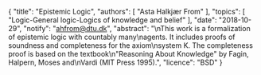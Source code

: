 {
    "title": "Epistemic Logic",
    "authors": [
        "Asta Halkjær From"
    ],
    "topics": [
        "Logic-General logic-Logics of knowledge and belief"
    ],
    "date": "2018-10-29",
    "notify": "ahfrom@dtu.dk",
    "abstract": "\nThis work is a formalization of epistemic logic with countably many\nagents. It includes proofs of soundness and completeness for the axiom\nsystem K. The completeness proof is based on the textbook\n\"Reasoning About Knowledge\" by Fagin, Halpern, Moses and\nVardi (MIT Press 1995).",
    "licence": "BSD"
}